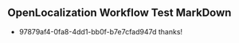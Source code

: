 ## OpenLocalization Workflow Test MarkDown
* 97879af4-0fa8-4dd1-bb0f-b7e7cfad947d thanks!

<!--HONumber=Jul16_HO4-->


